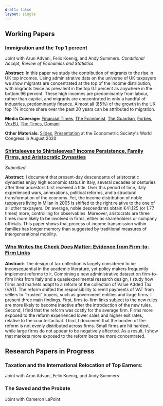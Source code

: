 ```yaml
---
draft: false
layout: single
---
```


## Working Papers

### [Immigration and the Top 1 percent](https://warwick.ac.uk/fac/soc/economics/research/centres/cage/manage/publications/wp508.2020.pdf)

Joint with Arun Advani, Felix Koenig, and Andy Summers. *Conditional Accept, Review of Economics and Statistics*

**Abstract:** In this paper we study the contribution of migrants to the rise in UK top incomes. Using administrative data on the universe of UK taxpayers we show migrants are concentrated at the top of the income distribution, with migrants twice as prevalent in the top 0.1 percent as anywhere in the bottom 96 percent. These high incomes are predominantly from labour, rather than capital, and migrants are concentrated in only a handful of industries, predominantly finance. Almost all (85%) of the growth in the UK top 1% income share over the past 20 years can be attributed to migration.

**Media Coverage:** [Financial Times](https://www.ft.com/content/0e7aafcf-4e69-4124-9a43-027177d8a4b9), [The Economist](https://www.economist.com/britain/2020/09/24/does-immigration-import-inequality), [The Guardian](https://www.theguardian.com/money/2020/sep/20/about-a-quarter-of-the-uks-top-earners-are-migrants-data-shows?CMP=share_btn_tw), [Forbes](https://www.forbes.com/sites/chantaldasilva/2020/09/21/nearly-a-quarter-of-uks-top-one-percent-are-migrants-study-finds/#557e6cea1935), [VoxEU](https://voxeu.org/article/immigration-and-top-1), [The Times](https://www.thetimes.co.uk/article/foreigners-don-t-take-jobs-they-create-them-and-boost-the-treasury-m8fmx6z3w), [Domani](https://www.editorialedomani.it/economia/dati/l1-per-cento-pi-ricco-anche-migrante-gota1gly)

**Other Materials:** [Slides](/slides/AKPS_Slides.pdf), [Presentation](https://www.youtube.com/watch?v=A25e9KPowok&t=3736s&ab_channel=DuuzraStreaming) at the Econometric Society's World Congress in August 2020

### [Shirtsleeves to Shirtsleeves? Income Persistence, Family Firms, and Aristocratic Dynasties](/papers/Shirtsleeves_to_shirtsleeves.pdf)

*Submitted*

**Abstract:** I document that present-day descendants of aristocratic dynasties enjoy high economic
status in Italy, several decades or centuries after their ancestors first received a title.
Over this period of time, Italy experienced wars, annexations, political reforms, and
a structural transformation of the economy. Yet, the income distribution of noble taxpayers
living in Milan in 2005 is shifted to the right relative to the one of all other
taxpayers. On average, noble descendants obtain €41,125 (or 1.77 times) more, controlling
for observables. Moreover, aristocrats are three times more likely to be involved in
firms, either as shareholders or company officials. This paper shows that process of
income transmission within families has longer memory than suggested by traditional
measures of intergenerational mobility.

### [Who Writes the Check Does Matter: Evidence from Firm-to-Firm Links](/papers/VAT_withholding.pdf)

**Abstract:** The design of tax collection is largely considered to be inconsequential in the academic literature, yet policy makers frequently implement reforms to it. Combining a new administrative dataset on firm-to-firm links from Italy and a quasiexperimental research design, I study how firms and markets adapt to a reform of the collection of Value Added Tax (VAT). The reform shifted the responsibility to remit payments of VAT from sellers to “trusted” buyers, such as government entities and large firms. I present three main findings. First, firm-to-firm links subject to the new rules are more likely to become inactive after the introduction of the new rules. Second, I find that the reform was costly for the average firm. Firms more exposed to the reform experienced lower sales and higher exit rates, relative to the counterfactual. Third, I document that the burden of the reform is not evenly distributed across firms. Small firms are hit hardest, while large firms do not appear to be negatively affected. As a result, I show that markets more exposed to the reform became more concentrated.

## Research Papers in Progress

### Taxation and the International Relocation of Top Earners:

Joint with Arun Advani, Felix Koenig, and Andy Summers

### The Saved and the Probate

Joint with Cameron LaPoint
